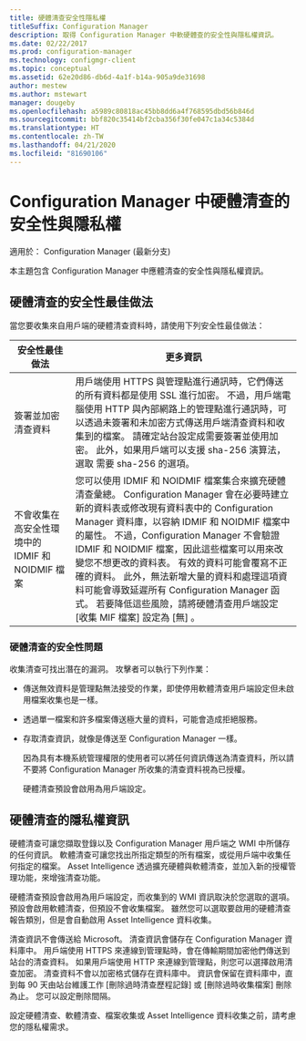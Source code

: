 ```yaml
---
title: 硬體清查安全性隱私權
titleSuffix: Configuration Manager
description: 取得 Configuration Manager 中軟硬體查的安全性與隱私權資訊。
ms.date: 02/22/2017
ms.prod: configuration-manager
ms.technology: configmgr-client
ms.topic: conceptual
ms.assetid: 62e20d86-db6d-4a1f-b14a-905a9de31698
author: mestew
ms.author: mstewart
manager: dougeby
ms.openlocfilehash: a5989c80818ac45bb8dd6a4f768595dbd56b846d
ms.sourcegitcommit: bbf820c35414bf2cba356f30fe047c1a34c5384d
ms.translationtype: HT
ms.contentlocale: zh-TW
ms.lasthandoff: 04/21/2020
ms.locfileid: "81690106"
---
```

# <a name="security-and-privacy-for-hardware-inventory-in-configuration-manager"></a>Configuration Manager 中硬體清查的安全性與隱私權

適用於：  Configuration Manager (最新分支)

本主題包含 Configuration Manager 中應體清查的安全性與隱私權資訊。  

##  <a name="security-best-practices-for-hardware-inventory"></a><a name="BKMK_Security_HardwareInventory"></a> 硬體清查的安全性最佳做法  
 當您要收集來自用戶端的硬體清查資料時，請使用下列安全性最佳做法：  

|安全性最佳做法|更多資訊|  
|----------------------------|----------------------|  
|簽署並加密清查資料|用戶端使用 HTTPS 與管理點進行通訊時，它們傳送的所有資料都是使用 SSL 進行加密。 不過，用戶端電腦使用 HTTP 與內部網路上的管理點進行通訊時，可以透過未簽署和未加密方式傳送用戶端清查資料和收集到的檔案。 請確定站台設定成需要簽署並使用加密。 此外，如果用戶端可以支援 sha-256 演算法，選取 需要 sha-256 的選項。|  
|不會收集在高安全性環境中的 IDMIF 和 NOIDMIF 檔案|您可以使用 IDMIF 和 NOIDMIF 檔案集合來擴充硬體清查彙總。 Configuration Manager 會在必要時建立新的資料表或修改現有資料表中的 Configuration Manager 資料庫，以容納 IDMIF 和 NOIDMIF 檔案中的屬性。 不過，Configuration Manager 不會驗證 IDMIF 和 NOIDMIF 檔案，因此這些檔案可以用來改變您不想更改的資料表。 有效的資料可能會覆寫不正確的資料。 此外，無法新增大量的資料和處理這項資料可能會導致延遲所有 Configuration Manager 函式。 若要降低這些風險，請將硬體清查用戶端設定 [收集 MIF 檔案]  設定為 [無]  。|  

### <a name="security-issues-for-hardware-inventory"></a>硬體清查的安全性問題  
 收集清查可找出潛在的漏洞。 攻擊者可以執行下列作業：  

- 傳送無效資料是管理點無法接受的作業，即使停用軟體清查用戶端設定但未啟用檔案收集也是一樣。  

- 透過單一檔案和許多檔案傳送極大量的資料，可能會造成拒絕服務。  

- 存取清查資訊，就像是傳送至 Configuration Manager 一樣。  

  因為具有本機系統管理權限的使用者可以將任何資訊傳送為清查資料，所以請不要將 Configuration Manager 所收集的清查資料視為已授權。  

  硬體清查預設會啟用為用戶端設定。  

##  <a name="privacy-information-for-hardware-inventory"></a><a name="BKMK_Privacy_HardwareInventory"></a> 硬體清查的隱私權資訊  
 硬體清查可讓您擷取登錄以及 Configuration Manager 用戶端之 WMI 中所儲存的任何資訊。 軟體清查可讓您找出所指定類型的所有檔案，或從用戶端中收集任何指定的檔案。 Asset Intelligence 透過擴充硬體與軟體清查，並加入新的授權管理功能，來增強清查功能。  

 硬體清查預設會啟用為用戶端設定，而收集到的 WMI 資訊取決於您選取的選項。 預設會啟用軟體清查，但預設不會收集檔案。 雖然您可以選取要啟用的硬體清查報告類別，但是會自動啟用 Asset Intelligence 資料收集。  

 清查資訊不會傳送給 Microsoft。 清查資訊會儲存在 Configuration Manager 資料庫中。 用戶端使用 HTTPS 來連線到管理點時，會在傳輸期間加密他們傳送到站台的清查資料。 如果用戶端使用 HTTP 來連線到管理點，則您可以選擇啟用清查加密。 清查資料不會以加密格式儲存在資料庫中。 資訊會保留在資料庫中，直到每 90 天由站台維護工作 [刪除過時清查歷程記錄]  或 [刪除過時收集檔案]  刪除為止。 您可以設定刪除間隔。  

 設定硬體清查、軟體清查、檔案收集或 Asset Intelligence 資料收集之前，請考慮您的隱私權需求。  
